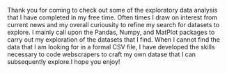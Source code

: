 Thank you for coming to check out some of the exploratory data analysis that I have completed in my free time. Often times I draw on interest from current news and my overall curiousity to refine my search for datasets to explore. I mainly call upon the Pandas, Numpy, and MatPlot packages to carry out my exploration of the datasets that I find. When I cannot find the data that I am looking for in a formal CSV file, I have developed the skills necessary to code webscrapers to craft my own datase that I can subsequently explore.I hope you enjoy!
